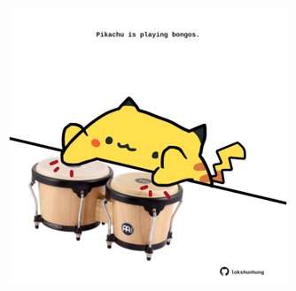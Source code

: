 <!-- built at 29/09/2021, 06:02:46 UTC -->
<p align="center">
  <img width="500" height="500" src="./ReadmeImage.svg">
</p>
